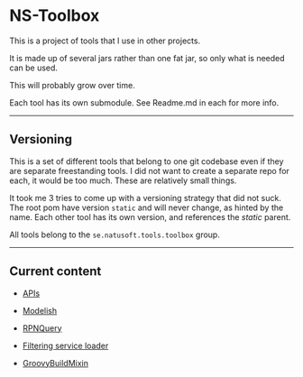 # NS-Toolbox

This is a project of tools that I use in other projects.

It is made up of several jars rather than one fat jar, so only what is needed can be used.

This will probably grow over time.

Each tool has its own submodule. See Readme.md in each for more info.

----

## Versioning 

This is a set of different tools that belong to one git codebase even if they are separate freestanding tools. I did not want to create a separate repo for each, it would be too much. These are relatively small things. 

It took me 3 tries to come up with a versioning strategy that did not suck. The root pom have version `static` and will never change, as hinted by the name. Each other tool has its own version, and references the _static_ parent.

All tools belong to the `se.natusoft.tools.toolbox` group.

----

## Current content

- [APIs](ns-toolbox-apis/README.md)

- [Modelish](Modelish/README.md)

- [RPNQuery](RPNQuery/README.md)

- [Filtering service loader](filtering-service-loader/README.md)

- [GroovyBuildMixin](GroovyBuildMixin/README.md)

